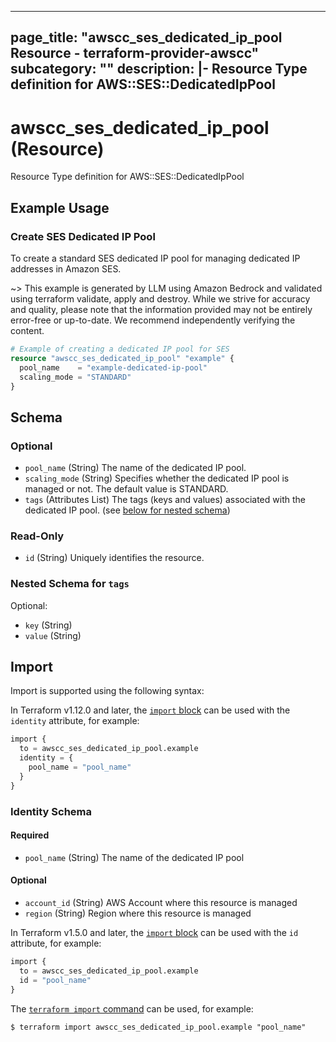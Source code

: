
---
page_title: "awscc_ses_dedicated_ip_pool Resource - terraform-provider-awscc"
subcategory: ""
description: |-
  Resource Type definition for AWS::SES::DedicatedIpPool
---

# awscc_ses_dedicated_ip_pool (Resource)

Resource Type definition for AWS::SES::DedicatedIpPool

## Example Usage

### Create SES Dedicated IP Pool

To create a standard SES dedicated IP pool for managing dedicated IP addresses in Amazon SES.

~> This example is generated by LLM using Amazon Bedrock and validated using terraform validate, apply and destroy. While we strive for accuracy and quality, please note that the information provided may not be entirely error-free or up-to-date. We recommend independently verifying the content.

```terraform
# Example of creating a dedicated IP pool for SES
resource "awscc_ses_dedicated_ip_pool" "example" {
  pool_name    = "example-dedicated-ip-pool"
  scaling_mode = "STANDARD"
}
```

<!-- schema generated by tfplugindocs -->
## Schema

### Optional

- `pool_name` (String) The name of the dedicated IP pool.
- `scaling_mode` (String) Specifies whether the dedicated IP pool is managed or not. The default value is STANDARD.
- `tags` (Attributes List) The tags (keys and values) associated with the dedicated IP pool. (see [below for nested schema](#nestedatt--tags))

### Read-Only

- `id` (String) Uniquely identifies the resource.

<a id="nestedatt--tags"></a>
### Nested Schema for `tags`

Optional:

- `key` (String)
- `value` (String)

## Import

Import is supported using the following syntax:

In Terraform v1.12.0 and later, the [`import` block](https://developer.hashicorp.com/terraform/language/import) can be used with the `identity` attribute, for example:

```terraform
import {
  to = awscc_ses_dedicated_ip_pool.example
  identity = {
    pool_name = "pool_name"
  }
}
```

<!-- schema generated by tfplugindocs -->
### Identity Schema

#### Required

- `pool_name` (String) The name of the dedicated IP pool

#### Optional

- `account_id` (String) AWS Account where this resource is managed
- `region` (String) Region where this resource is managed

In Terraform v1.5.0 and later, the [`import` block](https://developer.hashicorp.com/terraform/language/import) can be used with the `id` attribute, for example:

```terraform
import {
  to = awscc_ses_dedicated_ip_pool.example
  id = "pool_name"
}
```

The [`terraform import` command](https://developer.hashicorp.com/terraform/cli/commands/import) can be used, for example:

```shell
$ terraform import awscc_ses_dedicated_ip_pool.example "pool_name"
```
